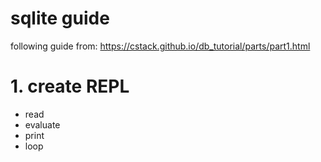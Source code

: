# sqlite guide

following guide from:
https://cstack.github.io/db_tutorial/parts/part1.html

# 1. create REPL
- read
- evaluate
- print
- loop